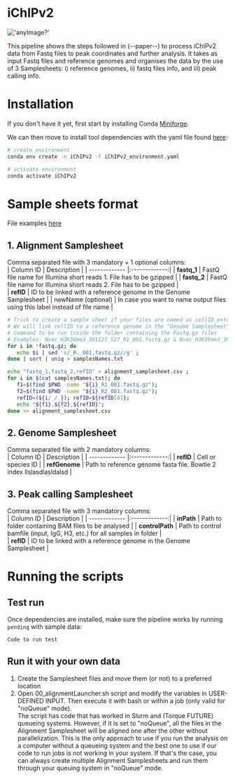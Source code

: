 # iChIPv2

!['anyImage?'](./img/logo.png)

This pipeline shows the steps followed in (--paper--) to process iChIPv2 data from Fastq files to peak coordinates and further analysis.
It takes as input Fastq files and reference genomes and organises the data by the use of 3 Samplesheets: i) reference genomes, ii) fastq files info, and iii) peak calling info.

# Installation  
If you don't have it yet, first start by installing Conda [Miniforge](https://github.com/conda-forge/miniforge#miniforge).

We can then move to install tool dependencies with the yaml file found [here](iChIPv2_environment.yml):

```bash
# create environment
conda env create -n iChIPv2 -f iChIPv2_environment.yaml

# activate environment
conda activate iChIPv2
```

# Sample sheets format
File examples [here](examples/sampleSheets)
## 1. Alignment Samplesheet
Comma separated file with 3 mandatory + 1 optional columns:  
| Column ID        | Description          | 
| ------------- |:-------------:|
| **fastq_1**      | FastQ file name for Illumina short reads 1. File has to be gzipped | 
| **fastq_2**     | FastQ file name for Illumina short reads 2. File has to be gzipped     |  
| **refID** | ID to be linked with a reference genome in the Genome Samplesheet    |
| newName (optional) |  In case you want to name output files using this label instead of file name    |

 ```bash
# Trick to create a sample sheet if your files are named as cellID_extra?_S[1-9].R[12]_001.fastq.gz
# We will link cellID to a reference genome in the "Genome Samplesheet"
# Command to be run inside the folder containing the Fastq.gz files
# Examples: Nvec_H3K36me3_301121_S27_R1_001.fastq.gz & Nvec_H3K36me3_301121_S27_R2_001.fastq.gz
for i in *fastq.gz; do
    echo $i | sed 's/_R._001.fastq.gz//g' ;
done | sort | uniq > samplesNames.txt

echo "fastq_1,fastq_2,refID" > alignment_samplesheet.csv ;
for i in $(cat samplesNames.txt); do 
    f1=$(find $PWD -name "${i}_R1_001.fastq.gz");
    f2=$(find $PWD -name "${i}_R2_001.fastq.gz");
    refID=(${i/_/ }); refID=${refID[0]};
    echo "${f1},${f2},${refID}";
done >> alignment_samplesheet.csv
```

## 2. Genome Samplesheet
Comma separated file with 2 mandatory columns:  
| Column ID        | Description          | 
| ------------- |:-------------:|
| **refID**      | Cell or species ID | 
| **refGenome**     | Path to reference genome fasta file. Bowtie 2 index llslasdlasldalsd    |  


## 3. Peak calling Samplesheet
Comma separated file with 3 mandatory columns:  
| Column ID        | Description          | 
| ------------- |:-------------:|
| **inPath**      | Path to folder containing BAM files to be analysed | 
| **controlPath**     | Path to control bamfile (input, IgG, H3, etc.) for all samples in folder   |  
| **refID** | ID to be linked with a reference genome in the Genome Samplesheet  |


# Running the scripts
## Test run
Once dependencies are installed, make sure the pipeline works by running `pending` with sample data:

```bash
Code to run test
```

## Run it with your own data
1. Create the Samplesheet files and move them (or not) to a preferred location
2. Open 00_alignmentLauncher.sh script and modify the variables in USER-DEFINED INPUT. Then execute it with bash or within a job (only valid for "noQueue" mode).  
   The script has code that has worked in Slurm and (Torque FUTURE) queueing systems. However, if it is set to "noQueue", all the files in the Alignment Samplesheet will be aligned one after the other without parallelization. This is the only approach to use if you run the analysis on a computer without a queueing system and the best one to use if our code to run jobs is not working in your system. If that's the case, you can always create multiple Alignment Samplesheets and run them through your queuing system in "noQueue" mode.
